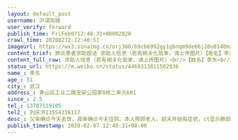 ```yaml
---
layout: default_post
username: 沪深同城
user_verify: forward
publish_time: FriFeb0712:48:31+08002020
crawl_time: 20200212-12:40:51
imageurl: https://wx3.sinaimg.cn/orj360/69cb6992gy1gbnqm9de66j20u0140mzk.jpg,https://wx2.sinaimg.cn/orj360/69cb6992gy1gbnqma4nuqj20u0140dk8.jpg,https://wx3.sinaimg.cn/orj360/69cb6992gy1gbnqm8xme4j20u014043u.jpg
content_brief: 肺炎患者求助超话 求助人信息（若有相关化验单，请上传图片）【姓名】李东【年龄】51【所在城市】武汉【所在小区、社区】青山区工业二路宝安公园家8栋二单元601【患病时间】2.5【联系方式】13707119105【其他紧急联系人】刘庆洪 13554336117【病情描述】 父亲确诊今天去世，母亲确诊今天住 ...全文
content_full_raw: 求助人信息（若有相关化验单，请上传图片）<br/>【姓名】李东<br/>【年龄】51<br/>【所在城市】武汉<br/>【所在小区、社区】青山区工业二路宝安公园家8栋二单元601<br/>【患病时间】2.5<br/>【联系方式】13707119105<br/>【其他紧急联系人】刘庆洪13554336117<br/>【病情描述】父亲确诊今天去世，母亲确诊今天住院。本人照顾老人，前天开始有症状，ct显示肺部双侧纹理增多，部分边缘模糊，高密度影，无试剂盒确诊无法住院
status_url: https://m.weibo.cn/status/4469313811502936
name_: 李东
age_: 51
city_: 武汉
address_: 青山区工业二路宝安公园家8栋二单元601
since_: 2.5
tel_: 13707119105
tel2_: 刘庆洪13554336117
desc_: 父亲确诊今天去世，母亲确诊今天住院。本人照顾老人，前天开始有症状，ct显示肺部双侧纹理增多，部分边缘模糊，高密度影，无试剂盒确诊无法住院
publish_timestamp: 2020-02-07 12:48:31+08:00
---
```

